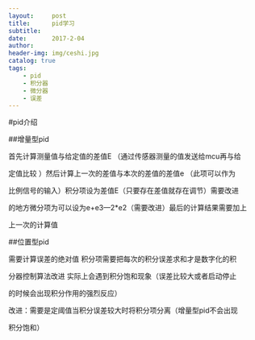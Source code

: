 ```yaml
---
layout:     post
title:      pid学习
subtitle:   
date:       2017-2-04
author:     
header-img: img/ceshi.jpg
catalog: true
tags:
    - pid
    - 积分器
    - 微分器
    - 误差
---
```


#pid介绍

##增量型pid

首先计算测量值与给定值的差值E （通过传感器测量的值发送给mcu再与给

定值比较 ）然后计算上一次的差值与本次的差值的差值e （此项可以作为

比例信号的输入）积分项设为差值E（只要存在差值就存在调节）需要改进

的地方微分项为可以设为e+e3—2*e2（需要改进）最后的计算结果需要加上

上一次的计算值


##位置型pid


需要计算误差的绝对值 积分项需要把每次的积分误差求和才是数字化的积

分器控制算法改进  实际上会遇到积分饱和现象（误差比较大或者启动停止

的时候会出现积分作用的强烈反应）

改进：需要是定阈值当积分误差较大时将积分项分离（增量型pid不会出现

积分饱和）